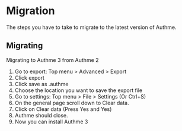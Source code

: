 # Migration

The steps you have to take to migrate to the latest version of Authme.

## Migrating

Migrating to Authme 3 from Authme 2

1. Go to export: Top menu > Advanced > Export
1. Click export
1. Click save as .authme
1. Choose the location you want to save the export file
1. Go to settings: Top menu > File > Settings (Or Ctrl+S)
1. On the general page scroll down to Clear data.
1. Click on Clear data (Press Yes and Yes)
1. Authme should close.
1. Now you can install Authme 3